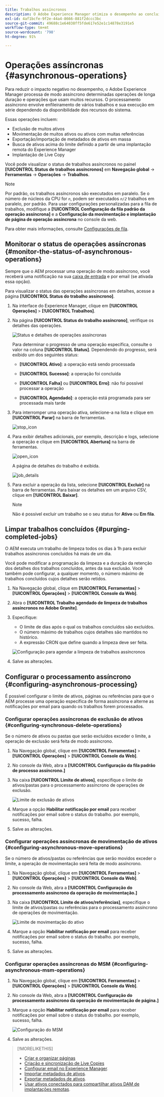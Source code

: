 ```yaml
---
title: Trabalhos assíncronos
description: O Adobe Experience Manager otimiza o desempenho ao concluir de modo assíncrono algumas tarefas que consomem muitos recursos.
exl-id: 4af1bcfe-9f2e-44a4-8666-881f2dccc3bc
source-git-commit: 49688c1e64038ff5fde617e52e1c14878e3191e5
workflow-type: tm+mt
source-wordcount: '798'
ht-degree: 91%

---
```


# Operações assíncronas {#asynchronous-operations}

Para reduzir o impacto negativo no desempenho, o Adobe Experience Manager processa de modo assíncrono determinadas operações de longa duração e operações que usam muitos recursos. O processamento assíncrono envolve enfileiramento de vários trabalhos e sua execução em série dependendo da disponibilidade dos recursos do sistema.

Essas operações incluem:

* Exclusão de muitos ativos
* Movimentação de muitos ativos ou ativos com muitas referências
* Exportação/importação de metadados de ativos em massa
* Busca de ativos acima do limite definido a partir de uma implantação remota do Experience Manager
* Implantação de Live Copy

Você pode visualizar o status de trabalhos assíncronos no painel **[!UICONTROL Status de trabalhos assíncronos]** em **Navegação global** -> **Ferramentas** -> **Operações** -> **Trabalhos**.

>[!NOTE]
>
>Por padrão, os trabalhos assíncronos são executados em paralelo. Se o número de núcleos da CPU for *`n`*, podem ser executados *`n/2`* trabalhos em paralelo, por padrão. Para usar configurações personalizadas para a fila de trabalhos, modifique a **[!UICONTROL Configuração da fila padrão da operação assíncrona]** e a **Configuração da movimentação e implantação de página de operação assíncrona** no console da web.
>
>Para obter mais informações, consulte [Configurações de fila](https://sling.apache.org/documentation/bundles/apache-sling-eventing-and-job-handling.html#queue-configurations).

## Monitorar o status de operações assíncronas {#monitor-the-status-of-asynchronous-operations}

Sempre que o AEM processar uma operação de modo assíncrono, você receberá uma notificação na sua [caixa de entrada](/help/sites-authoring/inbox.md) e por email (se ativada essa opção).

Para visualizar o status das operações assíncronas em detalhes, acesse a página **[!UICONTROL Status do trabalho assíncrono]**.

1. Na interface do Experience Manager, clique em **[!UICONTROL Operações]** > **[!UICONTROL Trabalhos]**.

1. Na página **[!UICONTROL Status do trabalho assíncrono]**, verifique os detalhes das operações.

   ![Status e detalhes de operações assíncronas](assets/async-operation-status.png)

   Para determinar o progresso de uma operação específica, consulte o valor na coluna **[!UICONTROL Status]**. Dependendo do progresso, será exibido um dos seguintes status:

   * **[!UICONTROL Ativo]**: a operação está sendo processada

   * **[!UICONTROL Sucesso]**: a operação foi concluída

   * **[!UICONTROL Falha]** ou **[!UICONTROL Erro]**: não foi possível processar a operação

   * **[!UICONTROL Agendado]**: a operação está programada para ser processada mais tarde

1. Para interromper uma operação ativa, selecione-a na lista e clique em **[!UICONTROL Parar]** na barra de ferramentas.

   ![stop_icon](assets/async-stop-icon.png)

1. Para exibir detalhes adicionais, por exemplo, descrição e logs, selecione a operação e clique em **[!UICONTROL Abertura]** na barra de ferramentas.

   ![open_icon](assets/async-open-icon.png)

   A página de detalhes do trabalho é exibida.

   ![job_details](assets/async-job-details.png)

1. Para excluir a operação da lista, selecione **[!UICONTROL Excluir]** na barra de ferramentas. Para baixar os detalhes em um arquivo CSV, clique em **[!UICONTROL Baixar]**.

   >[!NOTE]
   >
   >Não é possível excluir um trabalho se o seu status for **Ativo** ou **Em fila**.

## Limpar trabalhos concluídos {#purging-completed-jobs}

O AEM executa um trabalho de limpeza todos os dias à 1h para excluir trabalhos assíncronos concluídos há mais de um dia.

Você pode modificar a programação da limpeza e a duração da retenção dos detalhes dos trabalhos concluídos, antes da sua exclusão. Você também pode configurar, a qualquer momento, o número máximo de trabalhos concluídos cujos detalhes serão retidos.

1. Na Navegação global, clique em **[!UICONTROL Ferramentas]** > **[!UICONTROL Operações]** > **[!UICONTROL Console da Web]**.
1. Abra o **[!UICONTROL Trabalho agendado de limpeza de trabalhos assíncronos no Adobe Granite]**.
1. Especifique:
   * O limite de dias após o qual os trabalhos concluídos são excluídos.
   * O número máximo de trabalhos cujos detalhes são mantidos no histórico.
   * A expressão CRON que define quando a limpeza deve ser feita.

   ![Configuração para agendar a limpeza de trabalhos assíncronos](assets/async-purge-job.png)

1. Salve as alterações.

## Configurar o processamento assíncrono {#configuring-asynchronous-processing}

É possível configurar o limite de ativos, páginas ou referências para que o AEM processe uma operação específica de forma assíncrona e alterne as notificações por email para quando os trabalhos forem processados.

### Configurar operações assíncronas de exclusão de ativos {#configuring-synchronous-delete-operations}

Se o número de ativos ou pastas que serão excluídos exceder o limite, a operação de exclusão será feita de modo assíncrono.

1. Na Navegação global, clique em **[!UICONTROL Ferramentas]** > **[!UICONTROL Operações]** > **[!UICONTROL Console da Web]**.
1. No console da Web, abra a **[!UICONTROL Configuração da fila padrão de processo assíncrono.]**
1. Na caixa **[!UICONTROL Limite de ativos]**, especifique o limite de ativos/pastas para o processamento assíncrono de operações de exclusão.

   ![Limite de exclusão de ativos](assets/async-delete-threshold.png)

1. Marque a opção **Habilitar notificação por email** para receber notificações por email sobre o status do trabalho. por exemplo, sucesso, falha.
1. Salve as alterações.

### Configurar operações assíncronas de movimentação de ativos {#configuring-asynchronous-move-operations}

Se o número de ativos/pastas ou referências que serão movidos exceder o limite, a operação de movimentação será feita de modo assíncrono.

1. Na Navegação global, clique em **[!UICONTROL Ferramentas]** > **[!UICONTROL Operações]** > **[!UICONTROL Console da Web]**.
1. No console da Web, abra a **[!UICONTROL Configuração do processamento assíncrono da operação de movimentação.]**
1. Na caixa **[!UICONTROL Limite de ativos/referências]**, especifique o limite de ativos/pastas ou referências para o processamento assíncrono de operações de movimentação.

   ![Limite de movimentação do ativo](assets/async-move-threshold.png)

1. Marque a opção **Habilitar notificação por email** para receber notificações por email sobre o status do trabalho. por exemplo, sucesso, falha.
1. Salve as alterações.

### Configurar operações assíncronas do MSM {#configuring-asynchronous-msm-operations}

1. Na Navegação global, clique em **[!UICONTROL Ferramentas]** > **[!UICONTROL Operações]** > **[!UICONTROL Console da Web]**.
1. No console da Web, abra a **[!UICONTROL Configuração do processamento assíncrono da operação de movimentação de página.]**
1. Marque a opção **Habilitar notificação por email** para receber notificações por email sobre o status do trabalho. por exemplo, sucesso, falha.

   ![Configuração do MSM](assets/async-msm.png)

1. Salve as alterações.

>[!MORELIKETHIS]
>
>* [Criar e organizar páginas](/help/sites-authoring/managing-pages.md)
>* [Criação e sincronização de Live Copies](/help/sites-administering/msm-livecopy.md)
>* [Configurar email no Experience Manager](/help/sites-administering/notification.md).
>* [Importar metadados de ativos](/help/assets/metadata.md#import-metadata).
>* [Exportar metadados de ativos](/help/assets/metadata.md#export-metadata).
>* [Usar ativos conectados para compartilhar ativos DAM de implantações remotas](/help/assets/use-assets-across-connected-assets-instances.md).
